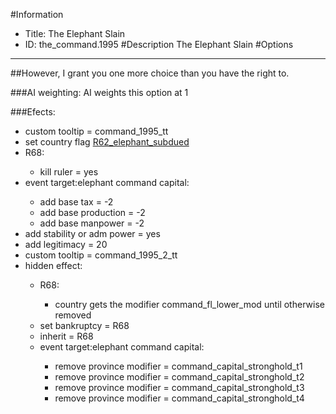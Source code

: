 #Information
 - Title: The Elephant Slain
 - ID: the_command.1995
#Description
The Elephant Slain
#Options

___
##However, I grant you one more choice than you have the right to.

###AI weighting:
AI weights this option at 1


###Efects:<ul><li>custom tooltip = command_1995_tt</li><li>set country flag [R62_elephant_subdued](../flags/r62_elephant_subdued.md)</li><li>R68:</li><ul><li>kill ruler = yes</li></ul><li>event target:elephant command capital:</li><ul><li>add base tax = -2</li><li>add base production = -2</li><li>add base manpower = -2</li></ul><li>add stability or adm power = yes</li><li>add legitimacy = 20</li><li>custom tooltip = command_1995_2_tt</li><li>hidden effect:</li><ul><li>R68:</li><ul><li>country gets the modifier command_fl_lower_mod until otherwise removed</li></ul><li>set bankruptcy = R68</li><li>inherit = R68</li><li>event target:elephant command capital:</li><ul><li>remove province modifier = command_capital_stronghold_t1</li><li>remove province modifier = command_capital_stronghold_t2</li><li>remove province modifier = command_capital_stronghold_t3</li><li>remove province modifier = command_capital_stronghold_t4</li></ul></ul></ul>
